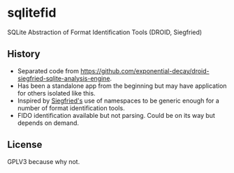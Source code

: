# sqlitefid

SQLite Abstraction of Format Identification Tools (DROID, Siegfried)

## History

* Separated code from https://github.com/exponential-decay/droid-siegfried-sqlite-analysis-engine.
* Has been a standalone app from the beginning but may have application for others isolated like this. 
* Inspired by [Siegfried's](https://github.com/richardlehane/siegfried) use of namespaces to be generic enough for
a number of format identification tools. 
* FIDO identification available but not parsing. Could be on its way but depends on demand. 

## License

GPLV3 because why not. 
